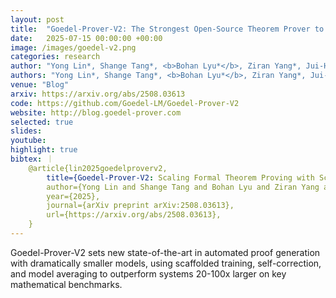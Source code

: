 ```yaml
---
layout: post
title:  "Goedel-Prover-V2: The Strongest Open-Source Theorem Prover to Date"
date:   2025-07-15 00:00:00 +00:00
image: /images/goedel-v2.png
categories: research
author: "Yong Lin*, Shange Tang*, <b>Bohan Lyu*</b>, Ziran Yang*, Jui-Hui Chung*, Haoyu Zhao*, Lai Jiang, Yihan Geng, Jiawei Ge, Jingruo Sun, Jiayun Wu, Jiri Gesi, David Acuna, Kaiyu Yang, Hongzhou Lin, Yejin Choi, Danqi Chen, Sanjeev Arora, Chi Jin"
authors: "Yong Lin*, Shange Tang*, <b>Bohan Lyu*</b>, Ziran Yang*, Jui-Hui Chung*, Haoyu Zhao*, Lai Jiang, Yihan Geng, Jiawei Ge, Jingruo Sun, Jiayun Wu, Jiri Gesi, David Acuna, Kaiyu Yang, Hongzhou Lin, Yejin Choi, Danqi Chen, Sanjeev Arora, Chi Jin"
venue: "Blog"
arxiv: https://arxiv.org/abs/2508.03613
code: https://github.com/Goedel-LM/Goedel-Prover-V2
website: http://blog.goedel-prover.com
selected: true
slides: 
youtube: 
highlight: true
bibtex: ｜
    @article{lin2025goedelproverv2,
        title={Goedel-Prover-V2: Scaling Formal Theorem Proving with Scaffolded Data Synthesis and Self-Correction}, 
        author={Yong Lin and Shange Tang and Bohan Lyu and Ziran Yang and Jui-Hui Chung and Haoyu Zhao and Lai Jiang and Yihan Geng and Jiawei Ge and Jingruo Sun and Jiayun Wu and Jiri Gesi and Ximing Lu and David Acuna and Kaiyu Yang and Hongzhou Lin and Yejin Choi and Danqi Chen and Sanjeev Arora and Chi Jin},
        year={2025},
        journal={arXiv preprint arXiv:2508.03613},
        url={https://arxiv.org/abs/2508.03613}, 
    }
---
```

Goedel-Prover-V2 sets new state-of-the-art in automated proof generation with dramatically smaller models, using scaffolded training, self-correction, and model averaging to outperform systems 20-100x larger on key mathematical benchmarks.